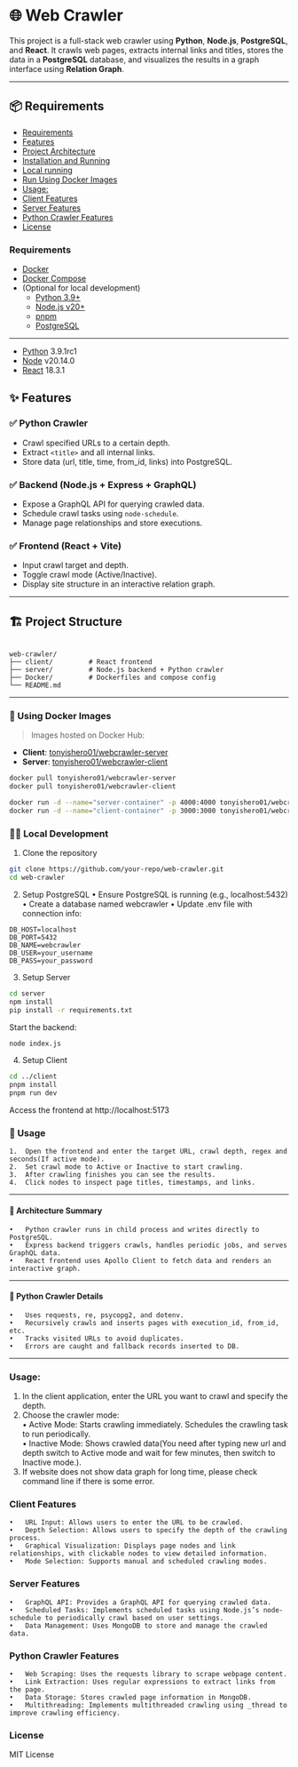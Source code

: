 # 🌐 Web Crawler

This project is a full-stack web crawler using **Python**, **Node.js**, **PostgreSQL**, and **React**. It crawls web pages, extracts internal links and titles, stores the data in a **PostgreSQL** database, and visualizes the results in a graph interface using **Relation Graph**.

---

## 📦 Requirements
- [Requirements](#requirements)
- [Features](#features)
- [Project Architecture](#project-architecture)
- [Installation and Running](#installation-and-running)
- [Local running](#local-running)
- [Run Using Docker Images](#run-using-docker-images)
- [Usage:](#usage)
- [Client Features](#client-features)
- [Server Features](#server-features)
- [Python Crawler Features](#python-crawler-features)
- [License](#license)

### Requirements
- [Docker](https://www.docker.com/)
- [Docker Compose](https://docs.docker.com/compose/)
- (Optional for local development)
  - [Python 3.9+](https://www.python.org/)
  - [Node.js v20+](https://nodejs.org/)
  - [pnpm](https://pnpm.io/)
  - [PostgreSQL](https://www.postgresql.org/)

---
- [Python](https://www.python.org/) 3.9.1rc1
- [Node](https://nodejs.org/en) v20.14.0
- [React](https://react.dev/) 18.3.1

## ✨ Features

### ✅ Python Crawler
- Crawl specified URLs to a certain depth.
- Extract `<title>` and all internal links.
- Store data (url, title, time, from_id, links) into PostgreSQL.

### ✅ Backend (Node.js + Express + GraphQL)
- Expose a GraphQL API for querying crawled data.
- Schedule crawl tasks using `node-schedule`.
- Manage page relationships and store executions.

### ✅ Frontend (React + Vite)
- Input crawl target and depth.
- Toggle crawl mode (Active/Inactive).
- Display site structure in an interactive relation graph.

---
## 🏗️ Project Structure
<pre><code>
web-crawler/   
├── client/         # React frontend   
├── server/         # Node.js backend + Python crawler   
├── Docker/         # Dockerfiles and compose config   
└── README.md   
</code></pre>
---
### 🐳 Using Docker Images

> Images hosted on Docker Hub:

- **Client**: [tonyishero01/webcrawler-server](https://hub.docker.com/repository/docker/tonyishero01/webcrawler-server/general)
- **Server**: [tonyishero01/webcrawler-client](https://hub.docker.com/repository/docker/tonyishero01/webcrawler-client/general)

```bash
docker pull tonyishero01/webcrawler-server
docker pull tonyishero01/webcrawler-client

docker run -d --name="server-container" -p 4000:4000 tonyishero01/webcrawler-server
docker run -d --name="client-container" -p 3000:3000 tonyishero01/webcrawler-client
```
### 🧑‍💻 Local Development

1. Clone the repository
```bash
git clone https://github.com/your-repo/web-crawler.git
cd web-crawler
```
2. Setup PostgreSQL
	•	Ensure PostgreSQL is running (e.g., localhost:5432)
	•	Create a database named webcrawler
	•	Update .env file with connection info:
```
DB_HOST=localhost
DB_PORT=5432
DB_NAME=webcrawler
DB_USER=your_username
DB_PASS=your_password
```
3. Setup Server
```bash
cd server
npm install
pip install -r requirements.txt
```
Start the backend:
```bash
node index.js
```
4. Setup Client
```bash
cd ../client
pnpm install
pnpm run dev
```
Access the frontend at http://localhost:5173

### 📌 Usage
	1.	Open the frontend and enter the target URL, crawl depth, regex and seconds(If active mode).
	2.	Set crawl mode to Active or Inactive to start crawling.
	3.	After crawling finishes you can see the results.
	4.	Click nodes to inspect page titles, timestamps, and links.

---

#### 🧠 Architecture Summary
	•	Python crawler runs in child process and writes directly to PostgreSQL.    
	•	Express backend triggers crawls, handles periodic jobs, and serves GraphQL data.
	•	React frontend uses Apollo Client to fetch data and renders an interactive graph.

---

#### 🐍 Python Crawler Details
	•	Uses requests, re, psycopg2, and dotenv.
	•	Recursively crawls and inserts pages with execution_id, from_id, etc.
	•	Tracks visited URLs to avoid duplicates.
	•	Errors are caught and fallback records inserted to DB.

---

### Usage:
1. In the client application, enter the URL you want to crawl and specify the depth.   
2. Choose the crawler mode:   
	•	Active Mode: Starts crawling immediately. Schedules the crawling task to run periodically.   
	•	Inactive Mode: Shows crawled data(You need after typing new url and depth switch to Active mode and wait for few minutes, then switch to Inactive mode.).
3. If website does not show data graph for long time, please check command line if there is some error.   

### Client Features

	•	URL Input: Allows users to enter the URL to be crawled.
	•	Depth Selection: Allows users to specify the depth of the crawling process.
	•	Graphical Visualization: Displays page nodes and link relationships, with clickable nodes to view detailed information.
	•	Mode Selection: Supports manual and scheduled crawling modes.

### Server Features

	•	GraphQL API: Provides a GraphQL API for querying crawled data.
	•	Scheduled Tasks: Implements scheduled tasks using Node.js’s node-schedule to periodically crawl based on user settings.
	•	Data Management: Uses MongoDB to store and manage the crawled data.

### Python Crawler Features

	•	Web Scraping: Uses the requests library to scrape webpage content.
	•	Link Extraction: Uses regular expressions to extract links from the page.
	•	Data Storage: Stores crawled page information in MongoDB.
	•	Multithreading: Implements multithreaded crawling using _thread to improve crawling efficiency.

### License

MIT License
